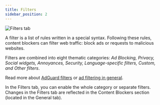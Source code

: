 ```yaml
---
title: Filters
sidebar_position: 2
---
```


![Filters tab](https://cdn.adtidy.org/public/Adguard/Blog/AG_for_Safari_in-depth_review/Filters.png)

A filter is a list of rules written in a special syntax. Following these rules, content blockers can filter web traffic: block ads or requests to malicious websites.

Filters are combined into eight thematic categories: _Ad Blocking, Privacy, Social widgets, Annoyances, Security, Language-specific filters, Custom, and Other filters_.

Read more about [AdGuard filters](/general/ad-filtering/adguard-filters) or [ad filtering in general](/general/ad-filtering/how-ad-blocking-works).

In the Filters tab, you can enable the whole category or separate filters. Changes in the Filters tab are reflected in the Content Blockers section (located in the General tab).
